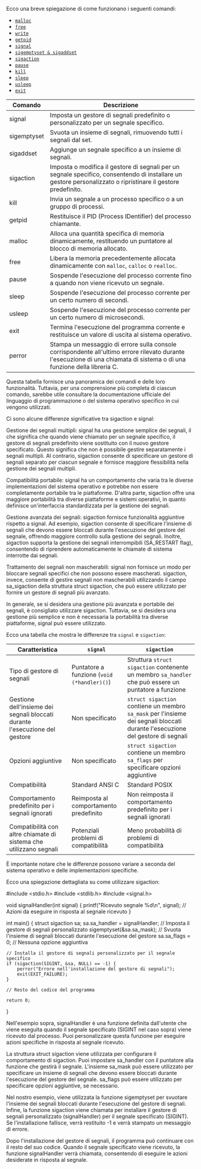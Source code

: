 
Ecco una breve spiegazione di come funzionano i seguenti comandi:

- [`malloc`](https://man7.org/linux/man-pages/man3/free.3.html)
- [`free`](https://man7.org/linux/man-pages/man3/free.3.html)
- [`write`](https://man7.org/linux/man-pages/man2/write.2.html)
- [`getpid`](https://man7.org/linux/man-pages/man2/getpid.2.html)
- [`signal`](https://man7.org/linux/man-pages/man2/signal.2.html)
- [`sigemptyset & sigaddset`](https://man7.org/linux/man-pages/man3/sigsetops.3.html)
- [`sigaction`](https://man7.org/linux/man-pages/man2/sigaction.2.html)
- [`pause`](https://man7.org/linux/man-pages/man2/pause.2.html)
- [`kill`](https://man7.org/linux/man-pages/man2/kill.2.html)
- [`sleep`](https://man7.org/linux/man-pages/man3/sleep.3.html)
- [`usleep`](https://man7.org/linux/man-pages/man3/usleep.3.html)
- [`exit`](https://man7.org/linux/man-pages/man3/exit.3.html)

| Comando      | Descrizione                                                                                                                                                                   |
|--------------|-------------------------------------------------------------------------------------------------------------------------------------------------------------------------------|
| signal       | Imposta un gestore di segnali predefinito o personalizzato per un segnale specifico.                                                                                          |
| sigemptyset  | Svuota un insieme di segnali, rimuovendo tutti i segnali dal set.                                                                                                              |
| sigaddset    | Aggiunge un segnale specifico a un insieme di segnali.                                                                                                                        |
| sigaction    | Imposta o modifica il gestore di segnali per un segnale specifico, consentendo di installare un gestore personalizzato o ripristinare il gestore predefinito.                |
| kill         | Invia un segnale a un processo specifico o a un gruppo di processi.                                                                                                           |
| getpid       | Restituisce il PID (Process IDentifier) del processo chiamante.                                                                                                              |
| malloc       | Alloca una quantità specifica di memoria dinamicamente, restituendo un puntatore al blocco di memoria allocato.                                                              |
| free         | Libera la memoria precedentemente allocata dinamicamente con `malloc`, `calloc` o `realloc`.                                                                                 |
| pause        | Sospende l'esecuzione del processo corrente fino a quando non viene ricevuto un segnale.                                                                                      |
| sleep        | Sospende l'esecuzione del processo corrente per un certo numero di secondi.                                                                                                   |
| usleep       | Sospende l'esecuzione del processo corrente per un certo numero di microsecondi.                                                                                             |
| exit         | Termina l'esecuzione del programma corrente e restituisce un valore di uscita al sistema operativo.                                                                           |
| perror       | Stampa un messaggio di errore sulla console corrispondente all'ultimo errore rilevato durante l'esecuzione di una chiamata di sistema o di una funzione della libreria C. |


Questa tabella fornisce una panoramica dei comandi e delle loro funzionalità. Tuttavia, per una comprensione più completa di ciascun comando, sarebbe utile consultare la documentazione ufficiale del linguaggio di programmazione o del sistema operativo specifico in cui vengono utilizzati.

Ci sono alcune differenze significative tra sigaction e signal:

Gestione dei segnali multipli: signal ha una gestione semplice dei segnali, il che significa che quando viene chiamato per un segnale specifico, il gestore di segnali predefinito viene sostituito con il nuovo gestore specificato. Questo significa che non è possibile gestire separatamente i segnali multipli. Al contrario, sigaction consente di specificare un gestore di segnali separato per ciascun segnale e fornisce maggiore flessibilità nella gestione dei segnali multipli.

Compatibilità portabile: signal ha un comportamento che varia tra le diverse implementazioni del sistema operativo e potrebbe non essere completamente portabile tra le piattaforme. D'altra parte, sigaction offre una maggiore portabilità tra diverse piattaforme e sistemi operativi, in quanto definisce un'interfaccia standardizzata per la gestione dei segnali.

Gestione avanzata dei segnali: sigaction fornisce funzionalità aggiuntive rispetto a signal. Ad esempio, sigaction consente di specificare l'insieme di segnali che devono essere bloccati durante l'esecuzione del gestore del segnale, offrendo maggiore controllo sulla gestione dei segnali. Inoltre, sigaction supporta la gestione dei segnali interrompibili (SA_RESTART flag), consentendo di riprendere automaticamente le chiamate di sistema interrotte dai segnali.

Trattamento dei segnali non mascherabili: signal non fornisce un modo per bloccare segnali specifici che non possono essere mascherati. sigaction, invece, consente di gestire segnali non mascherabili utilizzando il campo sa_sigaction della struttura struct sigaction, che può essere utilizzato per fornire un gestore di segnali più avanzato.

In generale, se si desidera una gestione più avanzata e portabile dei segnali, è consigliato utilizzare sigaction. Tuttavia, se si desidera una gestione più semplice e non è necessaria la portabilità tra diverse piattaforme, signal può essere utilizzato.

Ecco una tabella che mostra le differenze tra `signal` e `sigaction`:

| Caratteristica                | `signal`                                  | `sigaction`                                                                                                  |
|-------------------------------|-------------------------------------------|--------------------------------------------------------------------------------------------------------------|
| Tipo di gestore di segnali   | Puntatore a funzione (`void (*handler)()`) | Struttura `struct sigaction` contenente un membro `sa_handler` che può essere un puntatore a funzione        |
| Gestione dell'insieme dei segnali bloccati durante l'esecuzione del gestore | Non specificato                             | `struct sigaction` contiene un membro `sa_mask` per l'insieme dei segnali bloccati durante l'esecuzione del gestore di segnali |
| Opzioni aggiuntive            | Non specificato                             | `struct sigaction` contiene un membro `sa_flags` per specificare opzioni aggiuntive                            |
| Compatibilità                  | Standard ANSI C                           | Standard POSIX                                                                                                |
| Comportamento predefinito per i segnali ignorati | Reimposta al comportamento predefinito       | Non reimposta il comportamento predefinito per i segnali ignorati                                               |
| Compatibilità con altre chiamate di sistema che utilizzano segnali | Potenziali problemi di compatibilità            | Meno probabilità di problemi di compatibilità                                                                  |

È importante notare che le differenze possono variare a seconda del sistema operativo e delle implementazioni specifiche.

Ecco una spiegazione dettagliata su come utilizzare sigaction:

#include <stdio.h>
#include <stdlib.h>
#include <signal.h>

void signalHandler(int signal) {
    printf("Ricevuto segnale %d\n", signal);
    // Azioni da eseguire in risposta al segnale ricevuto
}

int main() {
    struct sigaction sa;
    sa.sa_handler = signalHandler;  // Imposta il gestore di segnali personalizzato
    sigemptyset(&sa.sa_mask);       // Svuota l'insieme di segnali bloccati durante l'esecuzione del gestore
    sa.sa_flags = 0;                // Nessuna opzione aggiuntiva

    // Installa il gestore di segnali personalizzato per il segnale specifico
    if (sigaction(SIGINT, &sa, NULL) == -1) {
        perror("Errore nell'installazione del gestore di segnali");
        exit(EXIT_FAILURE);
    }

    // Resto del codice del programma

    return 0;
}


Nell'esempio sopra, signalHandler è una funzione definita dall'utente che viene eseguita quando il segnale specificato (SIGINT nel caso sopra) viene ricevuto dal processo. Puoi personalizzare questa funzione per eseguire azioni specifiche in risposta al segnale ricevuto.

La struttura struct sigaction viene utilizzata per configurare il comportamento di sigaction. Puoi impostare sa_handler con il puntatore alla funzione che gestirà il segnale. L'insieme sa_mask può essere utilizzato per specificare un insieme di segnali che devono essere bloccati durante l'esecuzione del gestore del segnale. sa_flags può essere utilizzato per specificare opzioni aggiuntive, se necessario.

Nel nostro esempio, viene utilizzata la funzione sigemptyset per svuotare l'insieme dei segnali bloccati durante l'esecuzione del gestore di segnali. Infine, la funzione sigaction viene chiamata per installare il gestore di segnali personalizzato (signalHandler) per il segnale specificato (SIGINT). Se l'installazione fallisce, verrà restituito -1 e verrà stampato un messaggio di errore.

Dopo l'installazione del gestore di segnali, il programma può continuare con il resto del suo codice. Quando il segnale specificato viene ricevuto, la funzione signalHandler verrà chiamata, consentendo di eseguire le azioni desiderate in risposta al segnale.
